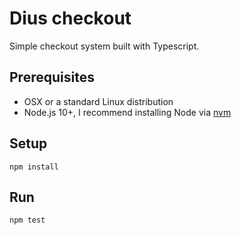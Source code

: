 # Dius checkout 

Simple checkout system built with Typescript.

## Prerequisites 

- OSX or a standard Linux distribution 
- Node.js 10+, I recommend installing Node via [nvm](https://github.com/nvm-sh/nvm#installing-and-updating)

## Setup

`npm install`

## Run

`npm test`